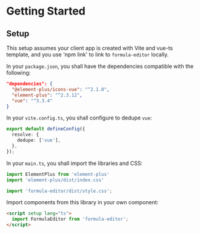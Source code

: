 # Getting Started

## Setup

This setup assumes your client app is created with Vite and vue-ts template, and you use 'npm link' to link to `formula-editor` locally.

In your `package.json`, you shall have the dependencies compatible with the following:

```json
"dependencies": {
  "@element-plus/icons-vue": "^2.1.0",
  "element-plus": "^2.3.12",
  "vue": "^3.3.4"
}
```

In your `vite.config.ts`, you shall configure to dedupe `vue`:

```ts
export default defineConfig({
  resolve: {
    dedupe: ['vue'],
  },
});
```

In your `main.ts`, you shall import the libraries and CSS:

```ts
import ElementPlus from 'element-plus'
import 'element-plus/dist/index.css'

import 'formula-editor/dist/style.css';
```

Import components from this library in your own component:

```html
<script setup lang="ts">
  import FormulaEditor from 'formula-editor';
</script>
```
